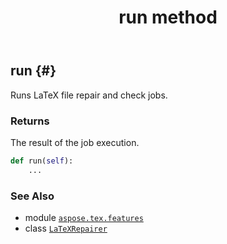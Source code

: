 ﻿---
title: run method
second_title: Aspose.TeX for Python via .NET API References
description: 
type: docs
weight: 20
url: /python-net/aspose.tex.features/latexrepairer/run/
is_root: false
---

## run {#}

Runs LaTeX file repair and check jobs.


### Returns 


The result of the job execution.


```python
def run(self):
    ...
```





### See Also
* module [`aspose.tex.features`](../../)
* class [`LaTeXRepairer`](/tex/python-net/aspose.tex.features/latexrepairer)
